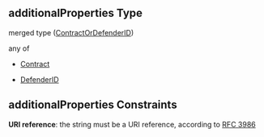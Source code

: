 ## additionalProperties Type

merged type ([ContractOrDefenderID](definitions-definitions-contractordefenderid.md))

any of

*   [Contract](definitions-definitions-contract.md "check type definition")

*   [DefenderID](definitions-definitions-contractordefenderid-anyof-defenderid.md "check type definition")

## additionalProperties Constraints

**URI reference**: the string must be a URI reference, according to [RFC 3986](https://tools.ietf.org/html/rfc3986 "check the specification")
